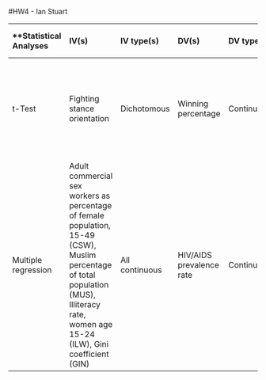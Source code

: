 #HW4 - Ian Stuart

| **Statistical Analyses	|  IV(s)  |  IV type(s) |  DV(s)  |  DV type(s)  |  Control var | Control var type  | Question to be answered | _H0_ | Alpha | URL**| 
|:---|:------------------------------|:---|:---|:---|:---|:---|:---|:---|:---|:---|
t-Test	| Fighting stance orientation | Dichotomous | Winning percentage | Continuous |---|---| Does stance orientation influence fight winning percentage? | Left stance-oriented fighters winning percentage is <= that of right stance-oriented | 0.025 | [The Southpaw Advantage? - Lateral Preference in Mixed Martial Arts](http://journals.plos.org/plosone/article?id=10.1371/journal.pone.0079793) |
| Multiple regression | Adult commercial sex workers as percentage of female population, 15-49 (CSW), Muslim percentage of total population (MUS), Illiteracy rate, women age 15-24 (ILW), Gini coefficient (GIN) | All continuous  | HIV/AIDS prevalence rate | Continuous |  |  |  |  |  | [Size Matters: The Number of Prostitutes and the Global HIV/AIDS Pandemic](http://journals.plos.org/plosone/article?id=10.1371/journal.pone.0000543) |

